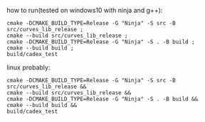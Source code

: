 how to run(tested on windows10 with ninja and g++):

    cmake -DCMAKE_BUILD_TYPE=Release -G "Ninja" -S src -B src/curves_lib_release ;
    cmake --build src/curves_lib_release ;
    cmake -DCMAKE_BUILD_TYPE=Release -G "Ninja" -S . -B build ;
    cmake --build build ;
    build/cadex_test

linux probably:

    cmake -DCMAKE_BUILD_TYPE=Release -G "Ninja" -S src -B src/curves_lib_release &&
    cmake --build src/curves_lib_release &&
    cmake -DCMAKE_BUILD_TYPE=Release -G "Ninja" -S . -B build &&
    cmake --build build &&
    build/cadex_test


